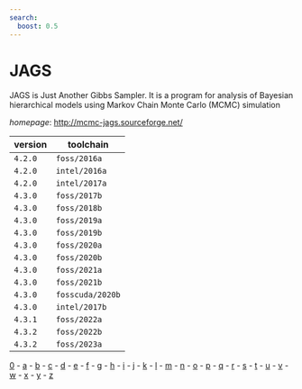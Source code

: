 ```yaml
---
search:
  boost: 0.5
---
```

# JAGS

JAGS is Just Another Gibbs Sampler.  It is a program for analysis   of Bayesian hierarchical models using Markov Chain Monte Carlo (MCMC) simulation

*homepage*: <http://mcmc-jags.sourceforge.net/>

version | toolchain
--------|----------
``4.2.0`` | ``foss/2016a``
``4.2.0`` | ``intel/2016a``
``4.2.0`` | ``intel/2017a``
``4.3.0`` | ``foss/2017b``
``4.3.0`` | ``foss/2018b``
``4.3.0`` | ``foss/2019a``
``4.3.0`` | ``foss/2019b``
``4.3.0`` | ``foss/2020a``
``4.3.0`` | ``foss/2020b``
``4.3.0`` | ``foss/2021a``
``4.3.0`` | ``foss/2021b``
``4.3.0`` | ``fosscuda/2020b``
``4.3.0`` | ``intel/2017b``
``4.3.1`` | ``foss/2022a``
``4.3.2`` | ``foss/2022b``
``4.3.2`` | ``foss/2023a``

[0](../0/index.md) - [a](../a/index.md) - [b](../b/index.md) - [c](../c/index.md) - [d](../d/index.md) - [e](../e/index.md) - [f](../f/index.md) - [g](../g/index.md) - [h](../h/index.md) - [i](../i/index.md) - [j](../j/index.md) - [k](../k/index.md) - [l](../l/index.md) - [m](../m/index.md) - [n](../n/index.md) - [o](../o/index.md) - [p](../p/index.md) - [q](../q/index.md) - [r](../r/index.md) - [s](../s/index.md) - [t](../t/index.md) - [u](../u/index.md) - [v](../v/index.md) - [w](../w/index.md) - [x](../x/index.md) - [y](../y/index.md) - [z](../z/index.md)

